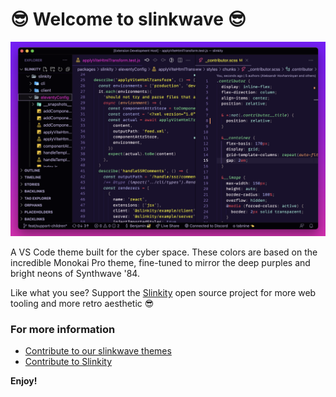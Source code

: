 # 😎 Welcome to slinkwave 😎

![Split-pane editor using the "slinkwave" theme. Previews syntax for scss and JS](images/slinkwave-screenshot.png)

A VS Code theme built for the cyber space. These colors are based on the incredible Monokai Pro theme, fine-tuned to mirror the deep purples and bright neons of Synthwave '84.

Like what you see? Support the [Slinkity](https://slinkity.dev/) open source project for more web tooling and more retro aesthetic 😎

### For more information
* [Contribute to our slinkwave themes](https://github.com/slinkity/slinkwave-themes)
* [Contribute to Slinkity](https://github.com/slinkity/slinkity)

**Enjoy!**
